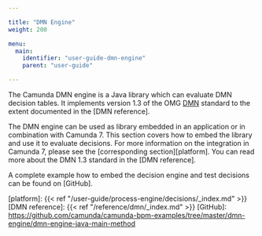 ```yaml
---

title: "DMN Engine"
weight: 200

menu:
  main:
    identifier: "user-guide-dmn-engine"
    parent: "user-guide"

---
```


The Camunda DMN engine is a Java library which can evaluate DMN decision tables.
It implements version 1.3 of the OMG [DMN](http://www.omg.org/spec/DMN/1.3) standard to the extent documented in the [DMN reference].

The DMN engine can be used as library embedded in an
application or in combination with Camunda 7. This section
covers how to embed the library and use it to evaluate decisions. For more
information on the integration in Camunda 7, please see the
[corresponding section][platform]. You can read more about the DMN 1.3 standard
in the [DMN reference].

A complete example how to embed the decision engine and test
decisions can be found on [GitHub].


[platform]: {{< ref "/user-guide/process-engine/decisions/_index.md" >}}
[DMN reference]: {{< ref "/reference/dmn/_index.md" >}}
[GitHub]: https://github.com/camunda/camunda-bpm-examples/tree/master/dmn-engine/dmn-engine-java-main-method
